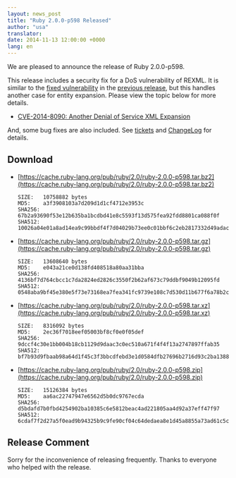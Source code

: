 ```yaml
---
layout: news_post
title: "Ruby 2.0.0-p598 Released"
author: "usa"
translator:
date: 2014-11-13 12:00:00 +0000
lang: en
---
```


We are pleased to announce the release of Ruby 2.0.0-p598.

This release includes a security fix for a DoS vulnerability of REXML.
It is similar to the
[fixed vulnerability](https://www.ruby-lang.org/en/news/2014/10/27/rexml-dos-cve-2014-8080/)
in the [previous release](https://www.ruby-lang.org/en/news/2014/10/27/ruby-2-0-0-p594-is-released/),
but this handles another case for entity expansion.
Please view the topic below for more details.

* [CVE-2014-8090: Another Denial of Service XML Expansion](https://www.ruby-lang.org/en/news/2014/11/13/rexml-dos-cve-2014-8090/)

And, some bug fixes are also included.
See [tickets](https://bugs.ruby-lang.org/projects/ruby-200/issues?set_filter=1&amp;status_id=5)
and [ChangeLog](https://svn.ruby-lang.org/repos/ruby/tags/v2_0_0_598/ChangeLog)
for details.

## Download

* [https://cache.ruby-lang.org/pub/ruby/2.0/ruby-2.0.0-p598.tar.bz2](https://cache.ruby-lang.org/pub/ruby/2.0/ruby-2.0.0-p598.tar.bz2)

      SIZE:   10758882 bytes
      MD5:    a3f3908103a7d209d1d1cf4712e3953c
      SHA256: 67b2a93690f53e12b635ba1bcdbd41e8c5593f13d575fea92fdd8801ca088f0f
      SHA512: 10026a04e01a8ad14ea9c99bbdf4f7d04029b73ee0c01bbf6c2eb2817332d49adacf127b646693b67b5dd7010eaf3b696b23b6335cc0f7ee5a6b56dbba0f6f82

* [https://cache.ruby-lang.org/pub/ruby/2.0/ruby-2.0.0-p598.tar.gz](https://cache.ruby-lang.org/pub/ruby/2.0/ruby-2.0.0-p598.tar.gz)

      SIZE:   13608640 bytes
      MD5:    e043a21ce0d138fd408518a80aa31bba
      SHA256: 4136bf7d764cbcc1c7da2824ed2826c3550f2b62af673c79ddbf9049b12095fd
      SHA512: 0548aba9bf45e380e5f73e73168ea7fea341fc9739e108c7d530d11b677f6a78b2c4e29062d16a73b4286acaa2333ed20cb34e16b65b5b6898da66661f1717da

* [https://cache.ruby-lang.org/pub/ruby/2.0/ruby-2.0.0-p598.tar.xz](https://cache.ruby-lang.org/pub/ruby/2.0/ruby-2.0.0-p598.tar.xz)

      SIZE:   8316092 bytes
      MD5:    2ec36f7018eef05003bf8cf0e0f05def
      SHA256: 9dccf4c30e1bb004b18cb1129d9daac3c0ec510a671f4f4f13a2747897ffab35
      SHA512: bf7b93d9fbaab98a64d1f45c3f3bbcdfebd3e1d0584dfb27696b2716d93c2ba13881e1edaef6d3eccd769ac2e21d6157024c902f3d891951a20b972c1942ef99

* [https://cache.ruby-lang.org/pub/ruby/2.0/ruby-2.0.0-p598.zip](https://cache.ruby-lang.org/pub/ruby/2.0/ruby-2.0.0-p598.zip)

      SIZE:   15126384 bytes
      MD5:    aa6ac22747947e6562d5b0dc9767ecda
      SHA256: d5bdafd7b0fbd4254902ba10385c6e5812beac4ad221805aa4d92a37eff47f97
      SHA512: 6cdaf7f2d27a5f0ead9b94325b9c9fe90cf04c64dedaea8e1d45a8855a73ad61c5c72f1fda835eab73693c25c15a74c7e4e639ed5c18a9433dd79e398600b3ea

## Release Comment

Sorry for the inconvenience of releasing frequently.
Thanks to everyone who helped with the release.
